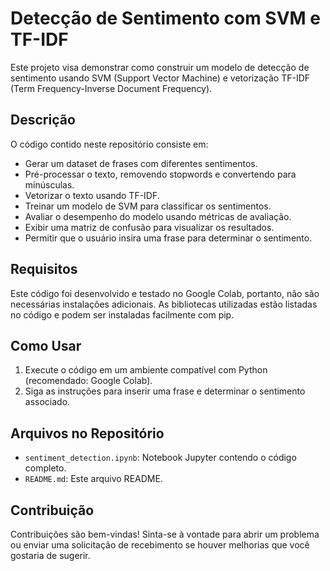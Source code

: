 # Detecção de Sentimento com SVM e TF-IDF

Este projeto visa demonstrar como construir um modelo de detecção de sentimento usando SVM (Support Vector Machine) e vetorização TF-IDF (Term Frequency-Inverse Document Frequency).

## Descrição

O código contido neste repositório consiste em:

- Gerar um dataset de frases com diferentes sentimentos.
- Pré-processar o texto, removendo stopwords e convertendo para minúsculas.
- Vetorizar o texto usando TF-IDF.
- Treinar um modelo de SVM para classificar os sentimentos.
- Avaliar o desempenho do modelo usando métricas de avaliação.
- Exibir uma matriz de confusão para visualizar os resultados.
- Permitir que o usuário insira uma frase para determinar o sentimento.

## Requisitos

Este código foi desenvolvido e testado no Google Colab, portanto, não são necessárias instalações adicionais. As bibliotecas utilizadas estão listadas no código e podem ser instaladas facilmente com pip.

## Como Usar

1. Execute o código em um ambiente compatível com Python (recomendado: Google Colab).
2. Siga as instruções para inserir uma frase e determinar o sentimento associado.

## Arquivos no Repositório

- `sentiment_detection.ipynb`: Notebook Jupyter contendo o código completo.
- `README.md`: Este arquivo README.

## Contribuição

Contribuições são bem-vindas! Sinta-se à vontade para abrir um problema ou enviar uma solicitação de recebimento se houver melhorias que você gostaria de sugerir.


